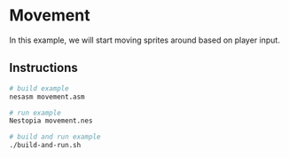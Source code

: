 # Movement

In this example, we will start moving sprites around based on player input.

## Instructions

```bash
# build example
nesasm movement.asm

# run example
Nestopia movement.nes

# build and run example
./build-and-run.sh
```
